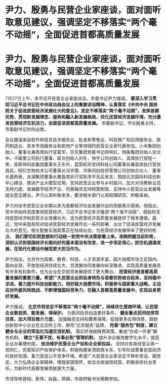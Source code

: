 # 尹力、殷勇与民营企业家座谈，面对面听取意见建议，强调坚定不移落实“两个毫不动摇”，全面促进首都高质量发展

# 尹力、殷勇与民营企业家座谈，面对面听取意见建议，强调坚定不移落实“两个毫不动摇”，全面促进首都高质量发展

7月27日上午，本市召开民营企业家座谈会。市委书记尹力强调， **要深入学习贯彻习近平总书记在中央政治局会议上的重要讲话精神，认真落实《中共中央
国务院关于促进民营经济发展壮大的意见》，坚定不移落实“两个毫不动摇”，发挥首都优势、贯彻新发展理念、服务和融入新发展格局，优化民营经济发展环境，充分激发民营经济生机活力，全面促进首都高质量发展。**
市委副书记、市长殷勇主持，市委副书记刘伟出席。

会议邀请来自软件和信息技术服务业、批发和零售业、科技推广和应用服务业、医药制造业、资本市场服务业和房地产业等领域的民营企业家代表参加。小米集团创始人、董事长兼首席执行官雷军，京东集团党委书记缪晓虹，物美集团创始人张文中，卡路里公司执行董事、联合创始人刘冬，快手公司创始人、首席执行官程一笑，奕斯伟科技集团董事长王东升，蓝箭航天空间科技公司董事长兼首席执行官张昌武，昭衍生物技术公司董事长冯宇霞，洪泰同创投资管理公司创始合伙人、董事长盛希泰，龙湖集团董事长兼首席执行官陈序平先后发言，围绕北京国际科技创新中心建设、推进产业大模型应用、支持民营企业参与乡村振兴、加大对消费新业态支持力度、发展数字经济产业、完善融资支持政策制度、支持中小民营企业发展等提出意见建议。尹力认真听取发言，要求相关部门认真梳理研究、积极采纳。

尹力对全市民营企业长期以来为首都经济社会发展作出的贡献表示感谢。他指出，党中央始终高度重视民营经济，习近平总书记多次强调“两个毫不动摇”，鼓励和支持民营经济和民营企业发展壮大，这为民营经济高质量发展提供了根本遵循。最近，党中央国务院对促进民营经济发展作出一系列部署，出台了促进民营经济发展壮大的意见，相关配套实施政策正在陆续出台，为民营经济发展带来了更好的机遇。
**我们要切实把思想和行动统一到党中央决策部署上来，准确把握当前形势，深刻认识到我国经济长期向好的基本面没有改变，进一步坚定信心，抓住机遇谋发展，在现代化建设中展现更大担当作为。**

尹力指出，北京作为首都，教育、科技、人才资源丰富，超大规模市场立足国内、面向全球，开放型经济持续壮大，京津冀协同发展向纵深推进，实现高质量发展具有许多有利条件，也为企业在京投资发展提供了更大舞台。
**民营经济是首都高质量发展的重要力量。希望广大民营企业把自身特色与首都优势结合起来，坚持稳中求进，着力提升科技创新能力，用好超大规模市场，积极参与国家重大战略，主动应对外部风险挑战，不断增强国际竞争力，在融入首都高质量发展中，实现自身更好发展。**

尹力强调， **北京市将坚定不移落实“两个毫不动摇”，持续优化营商环境，让民营企业敢投资、能发展、得保护。** 为民间投资创造更好条件，
**健全重点民间投资项目库，加大项目推介力度，** 加强融资支持和要素保障，投放更多应用场景，鼓励创新型中小企业在北交所上市。擦亮“北京服务”品牌，
**完善“服务包”制度，建立健全与企业的常态化沟通交流机制，** 落实好减税降费政策。集成“办成一件事”服务机制，
**建立“无事不扰、有事必到”管理机制，** 提升涉企服务数字化水平，提高企业办事便利度。 **依法维护民营企业产权和企业家权益，**
坚持对各类经营主体一视同仁，完善知识产权保护体系，积极构建亲清政商关系，引导形成尊重民营经济的良好氛围，着力营造公平竞争环境。希望广大民营企业家坚定不移听党话、跟党走，大力弘扬企业家精神，增强家国情怀，依法合规诚信经营，积极承担社会责任，为新时代首都发展贡献更大力量。

市领导杨晋柏、靳伟、赵磊、燕瑛，市政府秘书长穆鹏参加。


